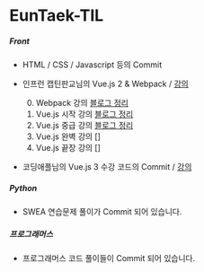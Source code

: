 # EunTaek-TIL

##### Front <br/>
- HTML / CSS / Javascript 등의 Commit
- 인프런 캡틴판교님의 Vue.js 2 & Webpack / [강의](https://www.inflearn.com/roadmaps/3)

  <div>
  
  0. Webpack 강의 [블로그 정리](https://velog.io/@euntaek419/Webpack)
  1. Vue.js 시작 강의 [블로그 정리](https://velog.io/@euntaek419/Vue.js-%EC%8B%9C%EC%9E%91%ED%95%98%EA%B8%B0-vs5nlaif)
  2. Vue.js 중급 강의 [블로그 정리](https://velog.io/@euntaek419/Vue.js-%EC%A4%91%EA%B8%89-%EB%B3%B5%EC%8A%B5%ED%95%98%EA%B8%B0)
  3. Vue.js 완벽 강의 []
  4. Vue.js 끝장 강의 []

  </div>

- 코딩애플님의 Vue.js 3 수강 코드의 Commit / [강의](https://codingapple.com/course/vue-js/) <br/>

##### Python <br/>
- SWEA 연습문제 풀이가 Commit 되어 있습니다.

##### 프로그래머스 <br/>
- 프로그래머스 코드 풀이들이 Commit 되어 있습니다.
